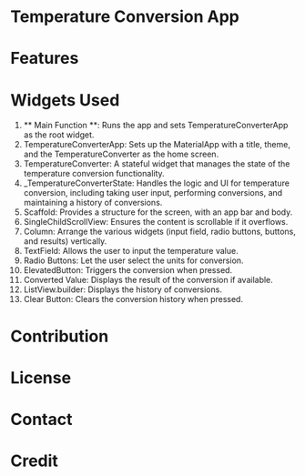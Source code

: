 # Temperature Conversion App

# Features

# Widgets Used

1. ** Main Function **: Runs the app and sets TemperatureConverterApp as the root widget.
2. TemperatureConverterApp: Sets up the MaterialApp with a title, theme, and the TemperatureConverter as the home screen.
3. TemperatureConverter: A stateful widget that manages the state of the temperature conversion functionality.
4. _TemperatureConverterState: Handles the logic and UI for temperature conversion, including taking user input, performing conversions, and maintaining a history of 
  conversions.
5. Scaffold: Provides a structure for the screen, with an app bar and body.
6. SingleChildScrollView: Ensures the content is scrollable if it overflows.
7. Column: Arrange the various widgets (input field, radio buttons, buttons, and results) vertically.
8. TextField: Allows the user to input the temperature value.
9. Radio Buttons: Let the user select the units for conversion.
10. ElevatedButton: Triggers the conversion when pressed.
11. Converted Value: Displays the result of the conversion if available.
12. ListView.builder: Displays the history of conversions.
13. Clear Button: Clears the conversion history when pressed.

# Contribution

# License

# Contact

# Credit
